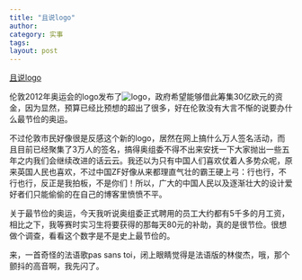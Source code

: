 ```yaml
---
title: "且说logo"
author:
category: 实事
tags: 
layout: post
---
```

<a href="http://www.francaisblog.com.cn/node/590">且说logo</a>

伦敦2012年奥运会的logo发布了<img id="image435" src="http://www.rijiben.org/wp-content/blogs/6/uploads//logo.jpg" alt="logo" />，政府希望能够借此筹集30亿欧元的资金，因为显然，预算已经比预想的超出了很多，好在伦敦没有大言不惭的说要办什么最节俭的奥运。

不过伦敦市民好像很是反感这个新的logo，居然在网上搞什么万人签名活动，而且目前已经聚集了3万人的签名，搞得奥组委不得不出来安抚一下大家抛出一些五年之内我们会继续改进的话云云。我还以为只有中国人们喜欢仗着人多势众呢，原来英国人民也喜欢，不过中国ZF好像从来都理直气壮的霸王硬上弓：行也行，不行也行，反正是我拍板，不是你们！所以，广大的中国人民以及逐渐壮大的设计爱好者们只能偷偷的在自己的博客里愤愤不平。

关于最节俭的奥运，今天我听说奥组委正式聘用的员工大约都有5千多的月工资，相比之下，我等赛时实习生将要获得的那每天80元的补助，真的是很节俭。很想做个调查，看看这个数字是不是史上最节俭的。

来，一首奇怪的法语歌pas sans toi，闭上眼睛觉得是法语版的林俊杰，哦，那个颤抖的高音啊，我先闪了。

